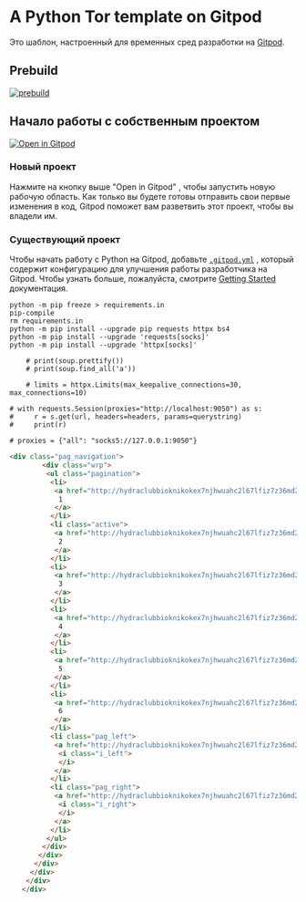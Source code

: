 # A Python Tor template on Gitpod

Это шаблон, настроенный для временных сред разработки на [Gitpod](https://www.gitpod.io/).

## Prebuild
[![prebuild](https://gitpod.io/button/open-in-gitpod.svg)](https://gitpod.io/#prebuild/https://github.com/easy-quest/template-pw)


## Начало работы с собственным проектом
[![Open in Gitpod](https://gitpod.io/button/open-in-gitpod.svg)](https://gitpod.io/#https://github.com/easy-quest/template-pw)



### Новый проект

Нажмите на кнопку выше  "Open in Gitpod"  , чтобы запустить новую рабочую область. Как только вы будете готовы отправить свои первые изменения в код, 
Gitpod поможет вам разветвить этот проект, чтобы вы владели им.

### Существующий проект

Чтобы начать работу с Python на Gitpod, добавьте [`.gitpod.yml`](./.gitpod.yml) 
, который содержит конфигурацию для улучшения работы разработчика на Gitpod. 
Чтобы узнать больше, пожалуйста, смотрите 
[Getting Started](https://www.gitpod.io/docs/getting-started) документация.

```shell
python -m pip freeze > requirements.in
pip-compile
rm requirements.in
python -m pip install --upgrade pip requests httpx bs4 
python -m pip install --upgrade 'requests[socks]'
python -m pip install --upgrade 'httpx[socks]'
```

```
    # print(soup.prettify())
    # print(soup.find_all('a'))

    # limits = httpx.Limits(max_keepalive_connections=30, max_connections=10)
```
```
# with requests.Session(proxies="http://localhost:9050") as s:
#     r = s.get(url, headers=headers, params=querystring)
#     print(r)

# proxies = {"all": "socks5://127.0.0.1:9050"}
```

```html
<div class="pag_navigation">
        <div class="wrp">
         <ul class="pagination">
          <li>
           <a href="http://hydraclubbioknikokex7njhwuahc2l67lfiz7z36md2jvopda7nchid.onion/catalog/2?query=&amp;sort_direction=desc&amp;sort=rate&amp;page=1">
            1
           </a>
          </li>
          <li class="active">
           <a href="http://hydraclubbioknikokex7njhwuahc2l67lfiz7z36md2jvopda7nchid.onion/catalog/2?query=&amp;sort_direction=desc&amp;sort=rate&amp;page=2">
            2
           </a>
          </li>
          <li>
           <a href="http://hydraclubbioknikokex7njhwuahc2l67lfiz7z36md2jvopda7nchid.onion/catalog/2?query=&amp;sort_direction=desc&amp;sort=rate&amp;page=3">
            3
           </a>
          </li>
          <li>
           <a href="http://hydraclubbioknikokex7njhwuahc2l67lfiz7z36md2jvopda7nchid.onion/catalog/2?query=&amp;sort_direction=desc&amp;sort=rate&amp;page=4">
            4
           </a>
          </li>
          <li>
           <a href="http://hydraclubbioknikokex7njhwuahc2l67lfiz7z36md2jvopda7nchid.onion/catalog/2?query=&amp;sort_direction=desc&amp;sort=rate&amp;page=5">
            5
           </a>
          </li>
          <li>
           <a href="http://hydraclubbioknikokex7njhwuahc2l67lfiz7z36md2jvopda7nchid.onion/catalog/2?query=&amp;sort_direction=desc&amp;sort=rate&amp;page=6">
            6
           </a>
          </li>
          <li class="pag_left">
           <a href="http://hydraclubbioknikokex7njhwuahc2l67lfiz7z36md2jvopda7nchid.onion/catalog/2?query=&amp;sort_direction=desc&amp;sort=rate&amp;page=1">
            <i class="i_left">
            </i>
           </a>
          </li>
          <li class="pag_right">
           <a href="http://hydraclubbioknikokex7njhwuahc2l67lfiz7z36md2jvopda7nchid.onion/catalog/2?query=&amp;sort_direction=desc&amp;sort=rate&amp;page=3">
            <i class="i_right">
            </i>
           </a>
          </li>
         </ul>
        </div>
       </div>
      </div>
     </div>
    </div>
   </div>
```